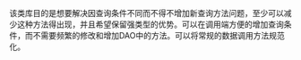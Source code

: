 该类库目的是想要解决因查询条件不同而不得不增加新查询方法问题，至少可以减少这种方法得出现，并且希望保留强类型的优势。可以在调用端方便的增加查询条件，而不需要频繁的修改和增加DAO中的方法。可以将常规的数据调用方法规范化。
